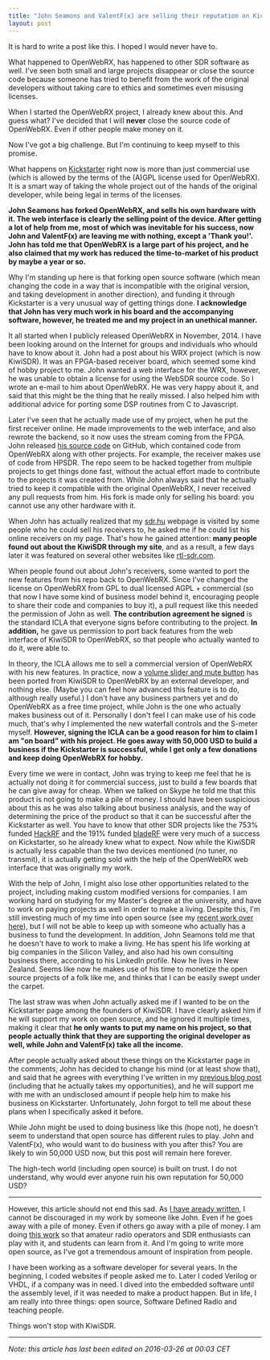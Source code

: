 ```yaml
---
title: "John Seamons and ValentF(x) are selling their reputation on Kickstarter"
layout: post
---
```

It is hard to write a post like this. I hoped I would never have to.

What happened to OpenWebRX, has happened to other SDR software as well. I've seen both small and large projects disappear or close the source code because someone has tried to benefit from the work of the original developers without taking care to ethics and sometimes even misusing licenses.

When I started the OpenWebRX project, I already knew about this. And guess what? I've decided that I will **never** close the source code of OpenWebRX. Even if other people make money on it. 

Now I've got a big challenge. But I'm continuing to keep myself to this promise.

What happens on <a href="http://kickstarter.com/projects/1575992013/kiwisdr-beaglebone-software-defined-radio-sdr-with">Kickstarter</a> right now is more than just commercial use (which is allowed by the terms of the (A)GPL license used for OpenWebRX). It is a smart way of taking the whole project out of the hands of the original developer, while being legal in terms of the licenses.

**John Seamons has forked OpenWebRX, and sells his own hardware with it. The web interface is clearly the selling point of the device. After getting a lot of help from me, most of which was inevitable for his success, now John and ValentF(x) are leaving me with nothing, except a 'Thank you!'. John has told me that OpenWebRX is a large part of his project, and he also claimed that my work has reduced the time-to-market of his product by maybe a year or so.**

Why I'm standing up here is that forking open source software (which mean changing the code in a way that is incompatible with the original version, and taking development in another direction), and funding it through Kickstarter is a very unusual way of getting things done. **I acknowledge that John has very much work in his board and the accompanying software, however, he treated me and my project in an unethical manner.**

It all started when I publicly released OpenWebRX in November, 2014. I have been looking around on the Internet for groups and individuals who whould have to know about it. John had a post about his WRX project (which is now KiwiSDR). It was an FPGA-based receiver board, which seemed some kind of hobby project to me. John wanted a web interface for the WRX, however, he was unable to obtain a license for using the WebSDR source code. So I wrote an e-mail to him about OpenWebRX. He was very happy about it, and said that this might be the thing that he really missed. I also helped him with additional advice for porting some DSP routines from C to Javascript. 

Later I've seen that he actually made use of my project, when he put the first receiver online. He made improvements to the web interface, and also rewrote the backend, so it now uses the stream coming from the FPGA. John released <a href="http://github.com/jks-prv/Beagle_SDR_GPS">his source code</a> on GitHub, which contained code from OpenWebRX along with other projects. For example, the receiver makes use of code from HPSDR. The repo seem to be hacked together from multiple projects to get things done fast, without the actual effort made to contribute to the projects it was created from. While John always said that he actually tried to keep it compatible with the original OpenWebRX, I never received any pull requests from him. His fork is made only for selling his board: you cannot use any other hardware with it.

When John has actually realized that my <a href="http://sdr.hu">sdr.hu</a> webpage is visited by some people who he could sell his receivers to, he asked me if he could list his online receivers on my page. That's how he gained attention: **many people found out about the KiwiSDR through my site**, and as a result, a few days later it was featured on several other websites like <a href="http://www.rtl-sdr.com/kiwisdr-30-mhz-bandwidth-sdr-for-hf/">rtl-sdr.com</a>.

When people found out about John's receivers, some wanted to port the new features from his repo back to OpenWebRX. Since I've changed the license on OpenWebRX from GPL to dual licensed AGPL + commercial (so that now I have some kind of business model behind it, encouraging people to share their code and companies to buy it), a pull request like this needed the permission of John as well. **The contribution agreement he signed** is the standard ICLA that everyone signs before contributing to the project. **In addition,** he gave us permission to port back features from the web interface of KiwiSDR to OpenWebRX, so that people who actually wanted to do it, were able to.

In theory, the ICLA allows me to sell a commercial version of OpenWebRX with his new features. In practice, now a <a href="https://github.com/simonyiszk/openwebrx/pull/20/files">volume slider and mute button</a> has been ported from KiwiSDR to OpenWebRX by an external developer, and nothing else. (Maybe you can feel how advanced this feature is to do, although really useful.) I don't have any business partners yet and do OpenWebRX as a free time project, while John is the one who actually makes business out of it. Personally I don't feel I can make use of his code much, that's why I implemented the new waterfall controls and the S-meter myself. **However, signing the ICLA can be a good reason for him to claim I am "on board" with his project. He goes away with 50,000 USD to build a business if the Kickstarter is successful, while I get only a few donations and keep doing OpenWebRX for hobby.**

Every time we were in contact, John was trying to keep me feel that he is actually not doing it for commercial success, just to build a few boards that he can give away for cheap. When we talked on Skype he told me that this product is not going to make a pile of money. I should have been suspicious about this as he was also talking about business analysis, and the way of determining the price of the product so that it can be successful after the Kickstarter as well. You have to know that other SDR projects like the 753% funded <a href="https://www.kickstarter.com/projects/mossmann/hackrf-an-open-source-sdr-platform">HackRF</a> and the 191% funded <a href="https://www.kickstarter.com/projects/1085541682/bladerf-usb-30-software-defined-radio/">bladeRF</a> were very much of a success on Kickstarter, so he already knew what to expect. Now while the KiwiSDR is actually less capable than the two devices mentioned (no tuner, no transmit), it is actually getting sold with the help of the OpenWebRX web interface that was originally my work.

With the help of John, I might also lose other opportunities related to the project, including making custom modified versions for companies. I am working hard on studying for my Master's degree at the university, and have to work on paying projects as well in order to make a living. Despite this, I'm still investing much of my time into open source (see my <a href="/2016/03/13/recent-work.html">recent work over here</a>), but I will not be able to keep up with someone who actually has a business to fund the development. In addition, John Seamons told me that he doesn't have to work to make a living. He has spent his life working at big companies in the Silicon Valley, and also had his own consulting business there, according to his LinkedIn profile. Now he lives in New Zealand. Seems like now he makes use of his time to monetize the open source projects of a folk like me, and thinks that I can be easily swept under the carpet.

The last straw was when John actually asked me if I wanted to be on the Kickstarter page among the founders of KiwiSDR. I have clearly asked him if he will support my work on open source, and he ignored it multiple times, making it clear that **he only wants to put my name on his project, so that people actually think that they are supporting the original developer as well, while John and ValentF(x) take all the income.**

After people actually asked about these things on the Kickstarter page in the comments, John has decided to change his mind (or at least show that), and said that he agrees with everything I've written in my <a href="/2016/03/13/recent-work.html">previous blog post</a> (including that he actually takes my opportunities), and he will support me with me with an undisclosed amount if people help him to make his business on Kickstarter. Unfortunately, John forgot to tell me about these plans when I specifically asked it before.

While John might be used to doing business like this (hope not), he doesn't seem to understand that open source has different rules to play. John and ValentF(x), who would want to do business with you after this? You are likely to win 50,000 USD now, but this post will remain here forever. 

The high-tech world (including open source) is built on trust. I do not understand, why would ever anyone ruin his own reputation for 50,000 USD? 

<hr />

However, this article should not end this sad. As <a href="/2016/03/13/recent-work.html">I have aready written</a>, I cannot be discouraged in my work by someone like John. Even if he goes away with a pile of money. Even if others go away with a pile of money. I am doing <a href="/projects">this work</a> so that amateur radio operators and SDR enthusiasts can play with it, and students can learn from it. And I'm going to write more open source, as I've got a tremendous amount of inspiration from people.

I have been working as a software developer for several years. In the beginning, I coded websites if people asked me to. Later I coded Verilog or VHDL, if a company was in need. I dived into the embedded software until the assembly level, if it was needed to make a product happen. But in life, I am really into three things: open source, Software Defined Radio and teaching people. 

Things won't stop with KiwiSDR.

<hr />

*Note: this article has last been edited on 2016-03-26 at 00:03 CET*


